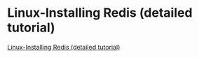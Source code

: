 # Linux-Installing Redis (detailed tutorial)
[Linux-Installing Redis (detailed tutorial)](https://aiwithcloud.com/2022/09/19/linux_installing_redis_detailed_tutorial/)